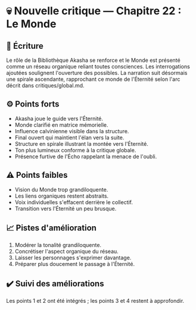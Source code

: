 # 💀 Nouvelle critique — Chapitre 22 : Le Monde

## 🧠 Écriture
Le rôle de la Bibliothèque Akasha se renforce et le Monde est présenté comme un réseau organique reliant toutes consciences. Les interrogations ajoutées soulignent l'ouverture des possibles. La narration suit désormais une spirale ascendante, rapprochant ce monde de l'Éternité selon l'arc décrit dans critiques/global.md.

## ⚙️ Points forts
- Akasha joue le guide vers l'Éternité.
- Monde clarifié en matrice mémorielle.
- Influence calvinienne visible dans la structure.
- Final ouvert qui maintient l'élan vers la suite.
- Structure en spirale illustrant la montée vers l'Éternité.
- Ton plus lumineux conforme à la critique globale.
- Présence furtive de l'Écho rappelant la menace de l'oubli.

## ⚠️ Points faibles
- Vision du Monde trop grandiloquente.
- Les liens organiques restent abstraits.
- Voix individuelles s'effacent derrière le collectif.
- Transition vers l'Éternité un peu brusque.

## 📈 Pistes d'amélioration
1. Modérer la tonalité grandiloquente.
2. Concrétiser l'aspect organique du réseau.
3. Laisser les personnages s'exprimer davantage.
4. Préparer plus doucement le passage à l'Éternité.

## ✔️ Suivi des améliorations
Les points 1 et 2 ont été intégrés ; les points 3 et 4 restent à approfondir.

